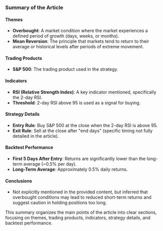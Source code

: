### Summary of the Article

#### Themes
- **Overbought**: A market condition where the market experiences a defined period of growth (days, weeks, or months).
- **Mean Reversion**: The principle that markets tend to return to their average or historical levels after periods of extreme movement.

#### Trading Products
- **S&P 500**: The trading product used in the strategy.

#### Indicators
- **RSI (Relative Strength Index)**: A key indicator mentioned, specifically the 2-day RSI.
- **Threshold**: 2-day RSI above 95 is used as a signal for buying.

#### Strategy Details
- **Entry Rule**: Buy S&P 500 at the close when the 2-day RSI is above 95.
- **Exit Rule**: Sell at the close after "end days" (specific timing not fully detailed in the article).

#### Backtest Performance
- **First 5 Days After Entry**: Returns are significantly lower than the long-term average (~0.5% per day).
- **Long-Term Average**: Approximately 0.5% daily returns.

#### Conclusions
- Not explicitly mentioned in the provided content, but inferred that overbought conditions may lead to reduced short-term returns and suggest caution in holding positions too long.

This summary organizes the main points of the article into clear sections, focusing on themes, trading products, indicators, strategy details, and backtest performance.
